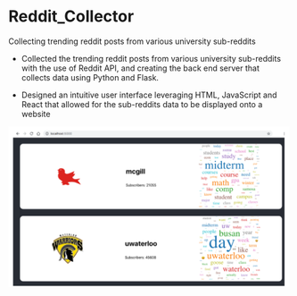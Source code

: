 # Reddit_Collector
Collecting trending reddit posts from various university sub-reddits

- Collected the trending reddit posts from various university sub-reddits with the use of Reddit API, and creating the back end server that collects data using Python and Flask.

- Designed an intuitive user interface leveraging HTML, JavaScript and React that allowed for the sub-reddits data to be displayed onto a website

![alt text](https://github.com/jenishpatel2147/Reddit_Collector/blob/master/site.png?raw=true)
